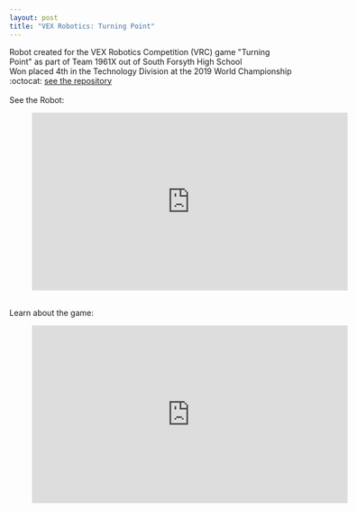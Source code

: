 ```yaml
---
layout: post
title: "VEX Robotics: Turning Point"
---
```

Robot created for the VEX Robotics Competition (VRC) game "Turning Point" as part of Team 1961X out of South Forsyth High School  
Won placed 4th in the Technology Division at the 2019 World Championship  
:octocat: [see the repository](https://github.com/Sumguy31/Turning_Point_V4)  
<br>
See the Robot:
<figure class="video_container">
<iframe width="560" height="315" src="https://www.youtube.com/embed/ZwikVgYAZmU" frameborder="0" allow="accelerometer; autoplay; clipboard-write; encrypted-media; gyroscope; picture-in-picture" allowfullscreen></iframe>
</figure>
<!--more-->
<br>
Learn about the game:
<figure class="video_container">
<iframe width="560" height="315" src="https://www.youtube.com/embed/CDDGBcs0TFM" frameborder="0" allow="accelerometer; autoplay; clipboard-write; encrypted-media; gyroscope; picture-in-picture" allowfullscreen></iframe>
</figure>
